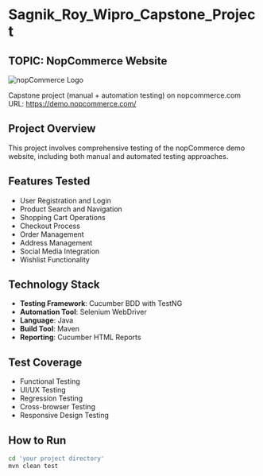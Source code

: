 # Sagnik_Roy_Wipro_Capstone_Project

## TOPIC: NopCommerce Website

![nopCommerce Logo](https://demo.nopcommerce.com/Themes/DefaultClean/Content/images/logo.png)

Capstone project (manual + automation testing) on nopcommerce.com  
URL: https://demo.nopcommerce.com/

## Project Overview
This project involves comprehensive testing of the nopCommerce demo website, including both manual and automated testing approaches.

## Features Tested
- User Registration and Login
- Product Search and Navigation  
- Shopping Cart Operations
- Checkout Process
- Order Management
- Address Management
- Social Media Integration
- Wishlist Functionality

## Technology Stack
- **Testing Framework**: Cucumber BDD with TestNG
- **Automation Tool**: Selenium WebDriver
- **Language**: Java
- **Build Tool**: Maven
- **Reporting**: Cucumber HTML Reports

## Test Coverage
- Functional Testing
- UI/UX Testing  
- Regression Testing
- Cross-browser Testing
- Responsive Design Testing

## How to Run
```bash
cd 'your project directory'
mvn clean test
